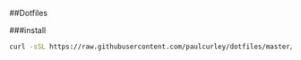 ##Dotfiles

###install

```bash
curl -sSL https://raw.githubusercontent.com/paulcurley/dotfiles/master/bootstrap | bash
```
